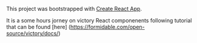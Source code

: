 This project was bootstrapped with [Create React App](https://github.com/facebookincubator/create-react-app).

It is a some hours jorney on victory React componenents following tutorial that can be found [here]
(https://formidable.com/open-source/victory/docs/)

